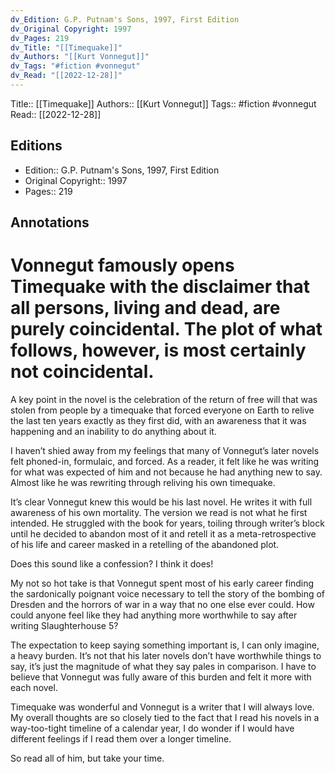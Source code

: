 ```yaml
---
dv_Edition: G.P. Putnam's Sons, 1997, First Edition
dv_Original Copyright: 1997
dv_Pages: 219
dv_Title: "[[Timequake]]"
dv_Authors: "[[Kurt Vonnegut]]"
dv_Tags: "#fiction #vonnegut"
dv_Read: "[[2022-12-28]]"
---
```

Title:: [[Timequake]]
Authors:: [[Kurt Vonnegut]]
Tags:: #fiction #vonnegut 
Read:: [[2022-12-28]]

## Editions
- Edition:: G.P. Putnam's Sons, 1997, First Edition
- Original Copyright:: 1997
- Pages:: 219

## Annotations

# Vonnegut famously opens Timequake with the disclaimer that all persons, living and dead, are purely coincidental. The plot of what follows, however, is most certainly not coincidental.  
  
A key point in the novel is the celebration of the return of free will that was stolen from people by a timequake that forced everyone on Earth to relive the last ten years exactly as they first did, with an awareness that it was happening and an inability to do anything about it.  
  
I haven’t shied away from my feelings that many of Vonnegut’s later novels felt phoned-in, formulaic, and forced. As a reader, it felt like he was writing for what was expected of him and not because he had anything new to say. Almost like he was rewriting through reliving his own timequake.  
  
It’s clear Vonnegut knew this would be his last novel. He writes it with full awareness of his own mortality. The version we read is not what he first intended. He struggled with the book for years, toiling through writer’s block until he decided to abandon most of it and retell it as a meta-retrospective of his life and career masked in a retelling of the abandoned plot.   
  
Does this sound like a confession? I think it does!  
  
My not so hot take is that Vonnegut spent most of his early career finding the sardonically poignant voice necessary to tell the story of the bombing of Dresden and the horrors of war in a way that no one else ever could. How could anyone feel like they had anything more worthwhile to say after writing Slaughterhouse 5?  
  
The expectation to keep saying something important is, I can only imagine, a heavy burden. It’s not that his later novels don’t have worthwhile things to say, it’s just the magnitude of what they say pales in comparison. I have to believe that Vonnegut was fully aware of this burden and felt it more with each novel.   
  
Timequake was wonderful and Vonnegut is a writer that I will always love. My overall thoughts are so closely tied to the fact that I read his novels in a way-too-tight timeline of a calendar year, I do wonder if I would have different feelings if I read them over a longer timeline.   
  
So read all of him, but take your time.